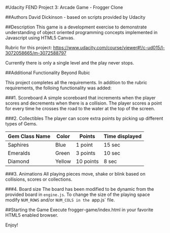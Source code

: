 #Udacity FEND Project 3: Arcade Game - Frogger Clone

##Authors
David Dickinson - based on scripts provided by Udacity

##Description
This game is a development exercise to demonstrate understanding of object oriented programming concepts
implemented in Javascript using HTML5 Canvas.

Rubric for this project: https://www.udacity.com/course/viewer#!/c-ud015/l-3072058665/m-3072588797

Currently there is only a single level and the play never stops.

##Additional Functionality Beyond Rubic

This project completes all the requirements.  In addition to the rubric requirements, the folloing functionality was added:

###1.  Scoreboard
A simple scoreboard that increments when the player scores and decrements when there is a collision.
The player scores a point for every time he crosses the road to the water at the top of the screen.

###2.  Collectibles
The player can score extra points by picking up different types of Gems.

| Gem Class Name | Color | Points | Time displayed |
| ---------------- | ----------- | ------------ | --------------- |
| Saphires | Blue  | 1 point | 15 sec |
| Emeralds | Green  | 3 points | 10 sec |
| Diamond | Yellow  | 10 points | 8 sec |

###3.  Animations
All playing pieces move, shake or blink based on collisions, scores or collections.

###4.  Board size
The board has been modified to be dynamic from the provided board in `engine.js`.
To change the size of the playing space modify `NUM_ROWS` and/or `NUM_COLS in the `app.js` file.

##Starting the Game
Execute frogger-game/index.html in your favorite HTML5 enabled browser.

Enjoy!


